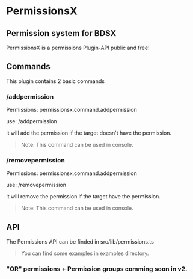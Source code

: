 # PermissionsX

## Permission system for BDSX

PermissionsX is a permissions Plugin-API public and free!

## Commands

This plugin contains 2 basic commands

### /addpermission

Permissions: permissionsx.command.addpermission

use:
  /addpermission <target> <permission>

it will add the permission if the target doesn't have the permission.
> Note: This command can be used in console.

### /removepermission

Permissions: permissionsx.command.addpermission

use:
  /removepermission <target> <permission>
  
it will remove the permission if the target have the permission.
> Note: This command can be used in console.

## API
The Permissions API can be finded in src/lib/permissions.ts

> You can find some examples in examples directory.

### "OR" permissions + Permission groups comming soon in v2.